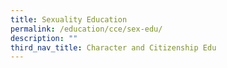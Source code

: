 ```yaml
---
title: Sexuality Education
permalink: /education/cce/sex-edu/
description: ""
third_nav_title: Character and Citizenship Edu
---
```



